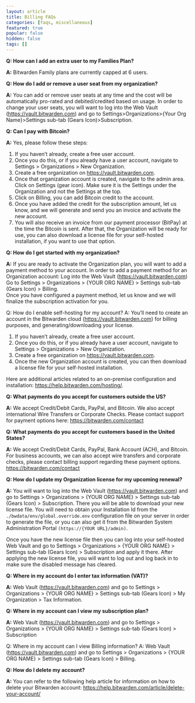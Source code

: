 ```yaml
---
layout: article
title: Billing FAQs
categories: [faqs, miscellaneous]
featured: true
popular: false
hidden: false
tags: []
---
```


**Q: How can I add an extra user to my Families Plan?**

**A:** Bitwarden Family plans are currently capped at 6 users.

**Q: How do I add or remove a user seat from my organization?**

**A:** You can add or remove user seats at any time and the cost will be automatically pro-rated and debited/credited based on usage. In order to change your user seats, you will want to log into the Web Vault (<https://vault.bitwarden.com>) and go to Settings>Organizations>{Your Org Name}>Settings sub-tab (Gears Icon)>Subscription.

**Q: Can I pay with Bitcoin?**

**A:** Yes, please follow these steps:

1. If you haven’t already, create a free user account.
2. Once you do this, or if you already have a user account, navigate to Settings > Organizations > New Organization.
3. Create a free organization on <https://vault.bitwarden.com>.
4. Once that organization account is created, navigate to the admin area. Click on Settings (gear icon). Make sure it is the Settings under the Organization and not the Settings at the top.
5. Click on Billing, you can add Bitcoin credit to the account.
6. Once you have added the credit for the subscription amount, let us know, and we will generate and send you an invoice and activate the new account.
7. You will also receive an invoice from our payment processor (BitPay) at the time the Bitcoin is sent. After that, the Organization will be ready for use, you can also download a license file for your self-hosted installation, if you want to use that option.

**Q: How do I get started with my organization?**

**A:** If you are ready to activate the Organization plan, you will want to add a payment method to your account. In order to add a payment method for an Organization account:
Log into the Web Vault (<https://vault.bitwarden.com>)
Go to Settings > Organizations > {YOUR ORG NAME} > Settings sub-tab (Gears Icon) > Billing.  
Once you have configured a payment method, let us know and we will finalize the subscription activation for you.

Q: How do I enable self-hosting for my account?
A: You’ll need to create an account in the Bitwarden cloud (<https://vault.bitwarden.com>) for billing purposes, and generating/downloading your license.
1. If you haven’t already, create a free user account.
2. Once you do this, or if you already have a user account, navigate to Settings > Organizations > New Organization.
3. Create a free organization on <https://vault.bitwarden.com>.
4. Once the new Organization account is created, you can then download a license file for your self-hosted installation.

Here are additional articles related to an on-premise configuration and installation: <https://help.bitwarden.com/hosting/>.

**Q: What payments do you accept for customers outside the US?**

**A:** We accept Credit/Debit Cards, PayPal, and Bitcoin. We also accept international Wire Transfers or Corporate Checks. Please contact support for payment options here: <https://bitwarden.com/contact>

**Q: What payments do you accept for customers based in the United States?**

**A:** We accept Credit/Debit Cards, PayPal, Bank Account (ACH), and Bitcoin. For business accounts, we can also accept wire transfers and corporate checks, please contact billing support regarding these payment options. <https://bitwarden.com/contact>

**Q: How do I update my Organization license for my upcoming renewal?**

**A:** You will want to log into the Web Vault (<https://vault.bitwarden.com>) and go to Settings > Organizations > {YOUR ORG NAME} > Settings sub-tab (Gears Icon) > Subscription. There you will be able to download your new license file. You will need to obtain your Installation Id from the `./bwdata/env/global.override.env` configuration file on your server in order to generate the file, or you can also get it from the Bitwarden System Administration Portal `(https://{YOUR URL}/admin)`.

Once you have the new license file then you can log into your self-hosted Web Vault and go to Settings > Organizations > {YOUR ORG NAME} > Settings sub-tab (Gears Icon) > Subscription and apply it there. After applying the new license file, you will want to log out and log back in to make sure the disabled message has cleared.

**Q: Where in my account do I enter tax information (VAT)?**

**A:** Web Vault (<https://vault.bitwarden.com>) and go to Settings > Organizations > {YOUR ORG NAME} > Settings sub-tab (Gears Icon) > My Organization > Tax Information.

**Q: Where in my account can I view my subscription plan?**

**A:** Web Vault (<https://vault.bitwarden.com>) and go to Settings > Organizations > {YOUR ORG NAME} > Settings sub-tab (Gears Icon) > Subscription

Q: Where in my account can I view Billing information?
A: Web Vault (<https://vault.bitwarden.com>) and go to Settings > Organizations > {YOUR ORG NAME} > Settings sub-tab (Gears Icon) > Billing.

**Q: How do I delete my account?**

**A:** You can refer to the following help article for information on how to delete your Bitwarden account: <https://help.bitwarden.com/article/delete-your-account/>
